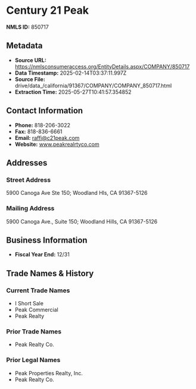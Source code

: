# Century 21 Peak

**NMLS ID:** 850717

## Metadata
- **Source URL:** https://nmlsconsumeraccess.org/EntityDetails.aspx/COMPANY/850717
- **Data Timestamp:** 2025-02-14T03:37:11.997Z
- **Source File:** drive/data_/california/91367/COMPANY/COMPANY_850717.html
- **Extraction Time:** 2025-05-27T10:41:57.354852

## Contact Information
- **Phone:** 818-206-3022
- **Fax:** 818-836-6661
- **Email:** raffi@c21peak.com
- **Website:** www.peakrealrtyco.com

## Addresses
### Street Address
5900 Canoga Ave Ste 150; Woodland Hls, CA 91367-5126

### Mailing Address
5900 Canoga Ave., Suite 150; Woodland Hills, CA 91367-5126

## Business Information
- **Fiscal Year End:** 12/31

## Trade Names & History
### Current Trade Names
- I Short Sale
- Peak Commercial
- Peak Realty

### Prior Trade Names
- Peak Realty Co.

### Prior Legal Names
- Peak Properties Realty, Inc.
- Peak Realty Co.
